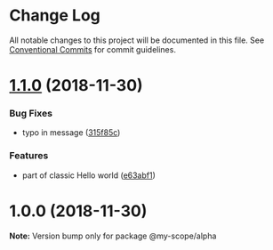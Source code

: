 # Change Log

All notable changes to this project will be documented in this file.
See [Conventional Commits](https://conventionalcommits.org) for commit guidelines.

# [1.1.0](https://github.com/quid/ui-framework/compare/v1.0.0...v1.1.0) (2018-11-30)


### Bug Fixes

* typo in message ([315f85c](https://github.com/quid/ui-framework/commit/315f85c))


### Features

* part of classic Hello world ([e63abf1](https://github.com/quid/ui-framework/commit/e63abf1))





# 1.0.0 (2018-11-30)

**Note:** Version bump only for package @my-scope/alpha
